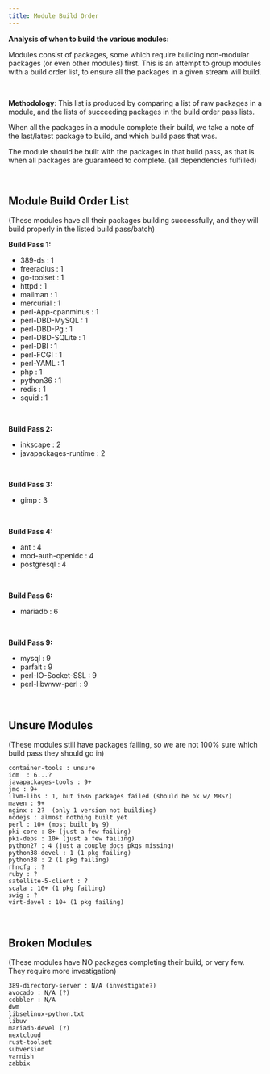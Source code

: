 ```yaml
---
title: Module Build Order
---
```


**Analysis of when to build the various modules:**

Modules consist of packages, some which require building non-modular packages (or even other modules) first.
This is an attempt to group modules with a build order list, to ensure all the packages in a given stream will build.


<br />

**Methodology**:
This list is produced by comparing a list of raw packages in a module, and the lists of succeeding packages in the build order pass lists.

When all the packages in a module complete their build, we take a note of the last/latest package to build, and which build pass that was.

The module should be built with the packages in that build pass, as that is when all packages are guaranteed to complete. (all dependencies fulfilled)


<br />

## Module Build Order List
(These modules have all their packages building successfully, and they will build properly in the listed build pass/batch)

**Build Pass 1:**
- 389-ds : 1
- freeradius : 1
- go-toolset : 1
- httpd : 1
- mailman : 1
- mercurial : 1
- perl-App-cpanminus : 1
- perl-DBD-MySQL : 1
- perl-DBD-Pg : 1
- perl-DBD-SQLite : 1
- perl-DBI : 1
- perl-FCGI : 1
- perl-YAML : 1
- php : 1
- python36 : 1
- redis : 1
- squid : 1
<br />

**Build Pass 2:**
- inkscape : 2
- javapackages-runtime : 2

<br />

**Build Pass 3:**
- gimp : 3

<br />

**Build Pass 4:**
- ant : 4
- mod-auth-openidc : 4
- postgresql : 4

<br />

**Build Pass 6:**
- mariadb : 6

<br />

**Build Pass 9:**
- mysql : 9
- parfait : 9
- perl-IO-Socket-SSL : 9
- perl-libwww-perl : 9


<br />

## Unsure Modules
(These modules still have packages failing, so we are not 100% sure which build pass they should go in)
```
container-tools : unsure
idm  : 6...?
javapackages-tools : 9+
jmc : 9+
llvm-libs : 1, but i686 packages failed (should be ok w/ MBS?)
maven : 9+
nginx : 2?  (only 1 version not building)
nodejs : almost nothing built yet
perl : 10+ (most built by 9)
pki-core : 8+ (just a few failing)
pki-deps : 10+ (just a few failing)
python27 : 4 (just a couple docs pkgs missing)
python38-devel : 1 (1 pkg failing)
python38 : 2 (1 pkg failing)
rhncfg : ?
ruby : ?
satellite-5-client : ?
scala : 10+ (1 pkg failing)
swig : ?
virt-devel : 10+ (1 pkg failing)
```

<br />

## Broken Modules
(These modules have NO packages completing their build, or very few.  They require more investigation)
```
389-directory-server : N/A (investigate?)
avocado : N/A (?)
cobbler : N/A
dwm
libselinux-python.txt
libuv
mariadb-devel (?)
nextcloud
rust-toolset
subversion
varnish
zabbix
```
